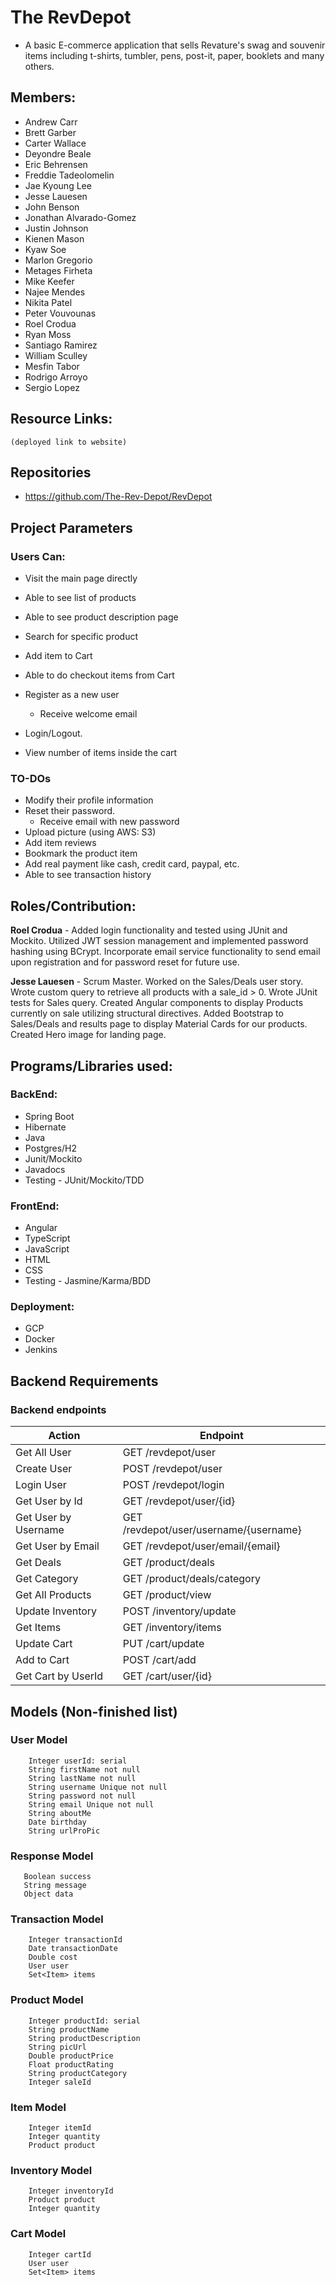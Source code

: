 # The RevDepot
- A basic E-commerce application that sells Revature's swag and souvenir items including t-shirts, tumbler, pens, post-it, paper, booklets and many others.

## Members:
* Andrew Carr
* Brett Garber
* Carter Wallace
* Deyondre Beale
* Eric Behrensen
* Freddie Tadeolomelin
* Jae Kyoung Lee
* Jesse Lauesen
* John Benson
* Jonathan Alvarado-Gomez
* Justin Johnson
* Kienen Mason
* Kyaw Soe
* Marlon Gregorio
* Metages Firheta
* Mike Keefer
* Najee Mendes
* Nikita Patel 
* Peter Vouvounas
* Roel Crodua
* Ryan Moss
* Santiago Ramirez 
* William Sculley
* Mesfin Tabor
* Rodrigo Arroyo
* Sergio Lopez

## Resource Links:
    (deployed link to website)

## Repositories
* https://github.com/The-Rev-Depot/RevDepot


## Project Parameters
### Users Can:
* Visit the main page directly
* Able to see list of products
* Able to see product description page
* Search for specific product
* Add item to Cart
* Able to do checkout items from Cart
* Register as a new user
    * Receive welcome email
* Login/Logout.

* View number of items inside the cart

### TO-DOs
* Modify their profile information
* Reset their password.
    * Receive email with new password
* Upload picture (using AWS: S3) 
* Add item reviews
* Bookmark the product item
* Add real payment like cash, credit card, paypal, etc.
* Able to see transaction history

## Roles/Contribution:
**Roel Crodua** - Added login functionality and tested using JUnit and Mockito. Utilized JWT session management and implemented password hashing using BCrypt. Incorporate email service functionality to send email upon registration and for password reset for future use.

**Jesse Lauesen** - Scrum Master. Worked on the Sales/Deals user story. Wrote custom query to retrieve all products with a sale_id > 0. Wrote JUnit tests for Sales query. Created Angular components to display Products currently on sale utilizing structural directives. Added Bootstrap to Sales/Deals and results page to display Material Cards for our products. Created Hero image for landing page.

## Programs/Libraries used:

### BackEnd:
* Spring Boot
* Hibernate
* Java
* Postgres/H2
* Junit/Mockito
* Javadocs
* Testing - JUnit/Mockito/TDD

### FrontEnd:
* Angular
* TypeScript
* JavaScript
* HTML
* CSS
* Testing - Jasmine/Karma/BDD

### Deployment:
* GCP
* Docker
* Jenkins

## Backend Requirements
### Backend endpoints 

|   Action        	|             Endpoint                	|
|   ------        	|             --------                	|
| Get All User		|	GET /revdepot/user		|
| Create User		|	POST /revdepot/user		|
| Login User		|	POST /revdepot/login		|
| Get User by Id	|	GET /revdepot/user/{id}		|
| Get User by Username	|	GET /revdepot/user/username/{username}	|
| Get User by Email	|	GET /revdepot/user/email/{email}	|
| Get Deals		|	GET /product/deals		|
| Get Category		|	GET /product/deals/category	|
| Get All Products	|	GET /product/view		|
| Update Inventory	|	POST /inventory/update		|
| Get Items		|	GET /inventory/items		|
| Update Cart		|	PUT /cart/update		|
| Add to Cart		|	POST /cart/add			|
| Get Cart by UserId	|	GET /cart/user/{id}		|


## Models (Non-finished list)
### User Model
```
    Integer userId: serial
    String firstName not null
    String lastName not null
    String username Unique not null
    String password not null
    String email Unique not null
    String aboutMe 
    Date birthday 
    String urlProPic
```
### Response Model
```
   Boolean success
   String message
   Object data
```
### Transaction Model
```
    Integer transactionId
    Date transactionDate
    Double cost
    User user
    Set<Item> items
```
### Product Model
```
    Integer productId: serial
    String productName
    String productDescription
    String picUrl
    Double productPrice
    Float productRating
    String productCategory
    Integer saleId
```
### Item Model
```
    Integer itemId
    Integer quantity
    Product product
```
### Inventory Model
```
    Integer inventoryId
    Product product
    Integer quantity
```
### Cart Model
```
    Integer cartId
    User user
    Set<Item> items
```

